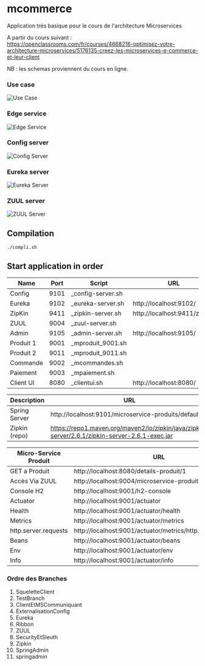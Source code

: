 # mcommerce
Application très basique pour le cours de l'architecture Microservices

A partir du cours suivant :
https://openclassrooms.com/fr/courses/4668216-optimisez-votre-architecture-microservices/5176135-creez-les-microservices-e-commerce-et-leur-client

NB : les schemas proviennent du cours en ligne.

### Use case

![Use Case](./resources/use-case.png)

### Edge service

![Edge Service](./resources/schema.png)

### Config server

![Config Server](./resources/config-server.png)

### Eureka server

![Eureka Server](./resources/eureka.png)

### ZUUL server

![ZUUL Server](./resources/ZUUL.png)

## Compilation
```
./compli.sh
```

## Start application in order

| Name      |  Port  | Script | URL
| ------------- | ------------- | ------------- | ------------- | 
| Config | 9101 | _config-server.sh |  | 
| Eureka | 9102 | _eureka-server.sh | http://localhost:9102/ | 
| ZipKin | 9411 | _zipkin-server.sh | http://localhost:9411/zipkin/ | 
| ZUUL | 9004 | _zuul-server.sh |  | 
| Admin | 9105 | _admin-server.sh | http://localhost:9105/ | 
| Produit 1 | 9001 | _mproduit_9001.sh |  | 
| Produit 2 | 9011 | _mproduit_9011.sh |  | 
| Commande | 9002 | _mcommandes.sh |  | 
| Paiement | 9003 | _mpaiement.sh |  | 
| Client UI | 8080 | _clientui.sh | http://localhost:8080/ | 


| Description      |  URL  |
| ------------- | ------------- | 
| Spring Server | http://localhost:9101/microservice-produits/default | 
| Zipkin (repo)  | https://repo1.maven.org/maven2/io/zipkin/java/zipkin-server/2.6.1/zipkin-server-2.6.1-exec.jar | 


| Micro-Service Produit |  URL  |
| ------------- | ------------- | 
| GET a Produit | http://localhost:8080/details-produit/1  |
| Accès Via ZUUL | http://localhost:9004/microservice-produits/Produits |
| Console H2 | http://localhost:9001/h2-console |
| Actuator | http://localhost:9001/actuator | 
| Health  | http://localhost:9001/actuator/health | 
| Metrics | http://localhost:9001/actuator/metrics | 
| http.server.requests | http://localhost:9001/actuator/metrics/http.server.requests | 
| Beans | http://localhost:9001/actuator/beans | 
| Env | http://localhost:9001/actuator/env | 
| Info | http://localhost:9001/actuator/info | 


### Ordre des Branches 
01. SqueletteClient
02. TestBranch
03. ClientEtMSCommuniquant
04. ExternalisationConfig
05. Eureka
06. Ribbon
07. ZUUL
08. SecurityEtSleuth
09. Zipkin
10. SpringAdmin
11. springadmin




